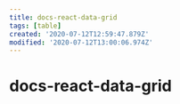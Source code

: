 ```yaml
---
title: docs-react-data-grid
tags: [table]
created: '2020-07-12T12:59:47.879Z'
modified: '2020-07-12T13:00:06.974Z'
---
```


# docs-react-data-grid
